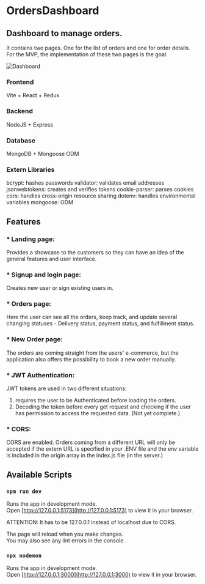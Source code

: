 # OrdersDashboard

## Dashboard to manage orders.

It contains two pages. One for the list of orders and one for order details.
For the MVP, the implementation of these two pages is the goal.

![Dashboard](https://user-images.githubusercontent.com/65773848/232928259-c80f36fc-c69f-4bd9-9c37-11be54c2b6fe.png)

### Frontend

Vite + React + Redux

### Backend

NodeJS + Express

### Database

MongoDB + Mongoose ODM

### Extern Libraries

bcrypt: hashes passwords
validator: validates email addresses
jsonwebtokens: creates and verifies tokens 
cookie-parser: parses cookies
cors: handles cross-origin resource sharing
dotenv: handles environmental variables
mongoose: ODM


## Features

### * Landing page:
Provides a showcase to the customers so they can have an idea of the general features and user interface.

### * Signup and login page:
Creates new user or sign existing users in.

### * Orders page:
Here the user can see all the orders, keep track, and update several changing statuses - Delivery status, payment status, and fulfillment status.

### * New Order page:
The orders are coming straight from the users' e-commerce, but the application also offers the possibility to book a new order manually.

### * JWT Authentication:
JWT tokens are used in two different situations:
1. requires the user to be Authenticated before loading the orders.
2. Decoding the token before every get request and checking if the user has permission to access the requested data. (Not yet complete.)

### * CORS:
CORS are enabled. Orders coming from a different URL will only be accepted if the extern URL is specified in your .ENV file and the env variable is included in the origin array in the index.js file (in the server.)
## Available Scripts

### `npm run dev`

Runs the app in development mode.\
Open [http://127.0.0.1:5173](http://127.0.0.1:5173) to view it in your browser.

ATTENTION: It has to be 127.0.0.1 instead of localhost due to CORS.

The page will reload when you make changes.\
You may also see any lint errors in the console.


### `npx nodemon`

Runs the app in development mode.\
Open [http://127.0.0.1:3000](http://127.0.0.1:3000) to view it in your browser.
